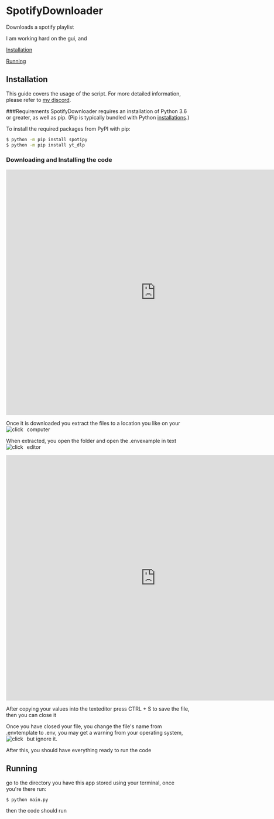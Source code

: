# SpotifyDownloader
Downloads a spotify playlist

I am working hard on the gui, and 


[Installation](https://github.com/BaerkeDestroyer/SpotifyDownloader/tree/main#installation)

[Running](#Running)

## Installation
This guide covers the usage of the script. For more detailed information, please refer to [my discord](https://discord.gg/uQXgRfVbNJ).

###Requirements
SpotifyDownloader requires an installation of Python 3.6 or greater, as well as pip. (Pip is typically bundled with Python [installations](https://python.org/downloads).)

To install the required packages from PyPI with pip:

```bash
$ python -m pip install spotipy
$ python -m pip install yt_dlp
```


### Downloading and Installing the code
<iframe width="815" height="670" frameborder="0" src="https://www.minervaknows.com/embed/fullLayout/ff8484fd-a9ae-4d0e-9a14-4007bd71787b?utm_medium=embed&utm_content=ff8484fd-a9ae-4d0e-9a14-4007bd71787b&utm_source=individual" title="ho"></iframe>

Once it is downloaded you extract the files to a location you like on your computer
<img src="https://i.imgur.com/V10LESE.png"
     alt="click"
     style="float: left; margin-right: 10px;" />

When extracted, you open the folder and open the .envexample in text editor
<img src="https://i.imgur.com/V10LESE.png"
     alt="click"
     style="float: left; margin-right: 10px;" />

<iframe width="815" height="670" frameborder="0" src="https://www.minervaknows.com/embed/fullLayout/0f6a2219-8b23-495c-99ce-9c05fc9dc7c6?utm_medium=embed&utm_content=0f6a2219-8b23-495c-99ce-9c05fc9dc7c6&utm_source=individual" title="idk"></iframe>

After copying your values into the texteditor press CTRL + S to save the file, then you can close it

Once you have closed your file, you change the file's name from .envtemplate to .env, you may get a warning from your operating system, but ignore it.
<img src="https://i.imgur.com/5JDWq2Z.png"
     alt="click"
     style="float: left; margin-right: 10px;" />

After this, you should have everything ready to run the code

## Running
go to the directory you have this app stored using your terminal, once you're there run:
```bash
$ python main.py
```
then the code should run
